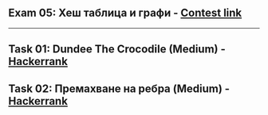 ## Exam 05: Хеш таблица и графи - [Contest link](<https://www.hackerrank.com/contests/sda-test5-2022-2023-43wdst52/challenges>)

---

## Task 01: Dundee The Crocodile (Medium) - [Hackerrank](<https://www.hackerrank.com/contests/sda-test5-2022-2023-43wdst52/challenges/dundee-the-crocodile>)

## Task 02: Премахване на ребра (Medium) - [Hackerrank](<https://www.hackerrank.com/contests/sda-test5-2022-2023-43wdst52/challenges/challenge-1761>)
